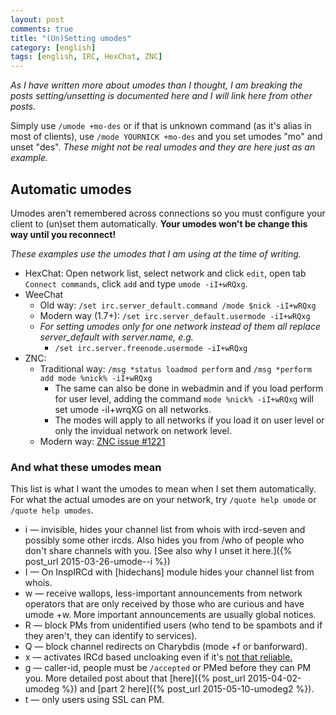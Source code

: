 ```yaml
---
layout: post
comments: true
title: "(Un)Setting umodes"
category: [english]
tags: [english, IRC, HexChat, ZNC]
---
```


*As I have written more about umodes than I thought, I am breaking the
posts setting/unsetting is documented here and I will link here from other
posts.*

Simply use `/umode +mo-des` or if that is unknown command (as it's alias
in most of clients), use `/mode YOURNICK +mo-des` and you set umodes "mo"
and unset "des". *These might not be real umodes and they are here just as
an example.*

## Automatic umodes

Umodes aren't remembered across connections so you must configure your
client to (un)set them automatically. **Your umodes won't be change this
way until you reconnect!**

*These examples use the umodes that I am using at the time of writing.*

* HexChat: Open network list, select network and click `edit`, open tab
  `Connect commands`, click `add` and type `umode -iI+wRQxg`.
* WeeChat
    * Old way: `/set irc.server_default.command /mode $nick -iI+wRQxg`
    * Modern way (1.7+): `/set irc.server_default.usermode -iI+wRQxg`
    * *For setting umodes only for one network instead of them all
      replace server_default with server.name, e.g.*
        * `/set irc.server.freenode.usermode -iI+wRQxg`
* ZNC:
    * Traditional way: `/msg *status loadmod perform` and
      `/msg *perform add mode %nick% -iI+wRQxg`
        * The same can also be done in webadmin and if you load perform for
          user level, adding the command `mode %nick% -iI+wRQxg` will set
          umode -iI+wrqXG on all networks.
        * The modes will apply to all networks if you load it on user
          level or only the invidual network on network level.
    * Modern way: [ZNC issue #1221](https://github.com/znc/znc/issues/1221)

### And what these umodes mean

This list is what I want the umodes to mean when I set them automatically.
For what the actual umodes are on your network, try `/quote help umode` or
`/quote help umodes`.

* i — invisible, hides your channel list from whois with ircd-seven and
  possibly some other ircds. Also hides you from /who of people who don't
  share channels with you. [See also why I unset it here.]({% post_url 2015-03-26-umode--i %})
* I — On InspIRCd with [hidechans] module hides your channel list from
  whois.
* w — receive wallops, less-important announcements from network operators
  that are only received by those who are curious and have umode +w. More
  important announcements are usually global notices.
* R — block PMs from unidentified users (who tend to be spambots and if
  they aren't, they can identify to services).
* Q — block channel redirects on Charybdis (mode +f or banforward).
* x — activates IRCd based uncloaking even if it's [not that reliable.](https://gist.github.com/maxteufel/1e2cf7ada079c271bd3c)
* g — caller-id, people must be `/accepted` or PMed before they can PM you.
  More detailed post about that [here]({% post_url 2015-04-02-umodeg %})
  and [part 2 here]({% post_url 2015-05-10-umodeg2 %}).
* t — only users using SSL can PM.
